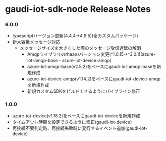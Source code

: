 # gaudi-iot-sdk-node Release Notes

### 6.0.0

* typescriptバージョン更新(4.4.4→4.9.5)(全カスタムパッケージ)
* 新大容量メッセージ対応
    * メッセージサイズを大きくした際のメッセージ受信遅延の解消
        * Amqpライブラリのrheaのバージョン変更(\^1.0.15→\^3.0.1)(azure-iot-amqp-base・azure-iot-device-amqp)
        * azure-iot-amqp-base(v2.5.2)をベースにgaudi-iot-amqp-baseを新規作成
        * azure-iot-device-amqp(v1.14.2)をベースにgaudi-iot-device-amqpを新規作成
        * 新規カスタムSDKをビルドできるようにパイプライン修正

### 1.0.0

* azure-iot-device(v1.18.2)をベースにgaudi-iot-deviceを新規作成
* タイムアウト時間を設定できるように修正(gaudi-iot-device)
* 再接続不要判定時、再接続失敗時に発行するイベント追加(gaudi-iot-device)
